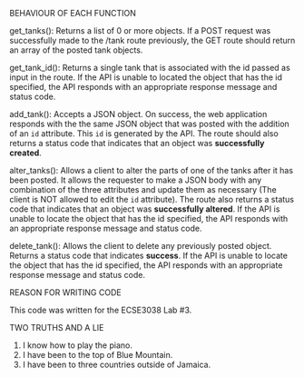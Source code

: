 BEHAVIOUR OF EACH FUNCTION

  get_tanks(): Returns a list of 0 or more objects. If a POST request was successfully made to the /tank route previously, the GET route should return an array of the posted tank objects.
  
  get_tank_id(): Returns a single tank that is associated with the id passed as input in the route. If the API is unable to located the object that has the id specified, the API responds with an appropriate response message and status code.
  
  add_tank(): Accepts a JSON object. On success, the web application responds with the the same JSON object that was posted with the addition of an `id` attribute. This `id` is generated by the API. The route should also returns a status code that indicates that an object was **successfully created**.
  
  alter_tanks(): Allows a client to alter the parts of one of the tanks after it has been posted. It allows the requester to make a JSON body with any combination of the three attributes and update them as necessary (The client is NOT allowed to edit the `id` attribute). The route also returns a status code that indicates that an object was **successfully altered**. If the API is unable to locate the  object that has the id specified, the API responds with an appropriate response message and status code.
  
  delete_tank(): Allows the client to delete any previously posted object. Returns a status code that indicates **success**. If the API is unable to locate the object that has the id specified, the API responds with an appropriate response message and status code.
  

REASON FOR WRITING CODE

  This code was written for the ECSE3038 Lab #3.
  

TWO TRUTHS AND A LIE
  1. I know how to play the piano.
  2. I have been to the top of Blue Mountain.
  3. I have been to three countries outside of Jamaica.
